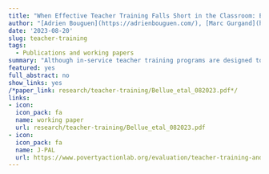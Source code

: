 ```yaml
---
title: "When Effective Teacher Training Falls Short in the Classroom: Evidence from an Experiment in Primary Schools"
author: "[Adrien Bouguen](https://adrienbouguen.com/), [Marc Gurgand](https://www.parisschoolofeconomics.eu/en/gurgand-marc/), Valerie Munier and [André Tricot](http://andre.tricot.pagesperso-orange.fr/). "
date: '2023-08-20'
slug: teacher-training
tags:
  - Publications and working papers
summary: "Although in-service teacher training programs are designed to enhance the performance of several cohorts of students, there is little evidence on the persistence of their effects. We present the two-year results of a large-scale randomized study of an intensive in-service teacher training program conducted in France during and after the training program's implementation year. Our results highlight the short-run effectiveness of the training program: it successfully improves students' performance but only during the implementation year. A detailed analysis of teachers' outcomes indicates that teachers changed their pedagogical vision and practices but struggled to apply skills to contents not directly covered during training."
featured: yes
full_abstract: no
show_links: yes
/*paper_link: research/teacher-training/Bellue_etal_082023.pdf*/
links:
- icon: 
  icon_pack: fa
  name: working paper
  url: research/teacher-training/Bellue_etal_082023.pdf
- icon: 
  icon_pack: fa
  name: J-PAL
  url: https://www.povertyactionlab.org/evaluation/teacher-training-and-student-achievement-science-evidence-france
---
```

